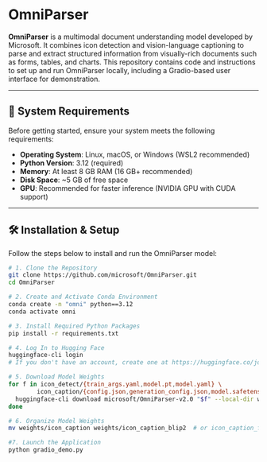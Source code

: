# OmniParser

**OmniParser** is a multimodal document understanding model developed by Microsoft. It combines icon detection and vision-language captioning to parse and extract structured information from visually-rich documents such as forms, tables, and charts. This repository contains code and instructions to set up and run OmniParser locally, including a Gradio-based user interface for demonstration.

---

## 🔧 System Requirements

Before getting started, ensure your system meets the following requirements:

- **Operating System**: Linux, macOS, or Windows (WSL2 recommended)  
- **Python Version**: 3.12 (required)  
- **Memory**: At least 8 GB RAM (16 GB+ recommended)  
- **Disk Space**: ~5 GB of free space  
- **GPU**: Recommended for faster inference (NVIDIA GPU with CUDA support)  

---

## 🛠️ Installation & Setup

Follow the steps below to install and run the OmniParser model:

```bash
# 1. Clone the Repository
git clone https://github.com/microsoft/OmniParser.git
cd OmniParser

# 2. Create and Activate Conda Environment
conda create -n "omni" python==3.12
conda activate omni

# 3. Install Required Python Packages
pip install -r requirements.txt

# 4. Log In to Hugging Face
huggingface-cli login
# If you don't have an account, create one at https://huggingface.co/join

# 5. Download Model Weights
for f in icon_detect/{train_args.yaml,model.pt,model.yaml} \
        icon_caption/{config.json,generation_config.json,model.safetensors}; do
  huggingface-cli download microsoft/OmniParser-v2.0 "$f" --local-dir weights
done

# 6. Organize Model Weights
mv weights/icon_caption weights/icon_caption_blip2  # or icon_caption_florence

#7. Launch the Application
python gradio_demo.py

